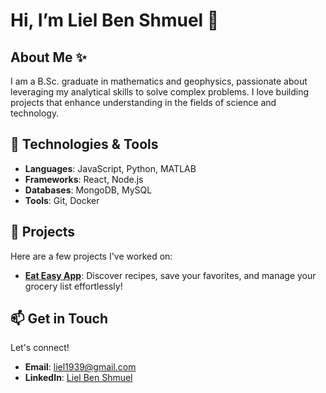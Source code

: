 # Hi, I’m Liel Ben Shmuel 👋

## About Me ✨
I am a B.Sc. graduate in mathematics and geophysics, passionate about leveraging my analytical skills to solve complex problems. I love building projects that enhance understanding in the fields of science and technology.

## 🔧 Technologies & Tools
- **Languages**: JavaScript, Python, MATLAB
- **Frameworks**: React, Node.js
- **Databases**: MongoDB, MySQL
- **Tools**: Git, Docker

## 🚀 Projects
Here are a few projects I've worked on:
- **[Eat Easy App](https://github.com/lielbsh/EatEasyExpoaApp)**: Discover recipes, save your favorites, and manage your grocery list effortlessly!

## 📫 Get in Touch
Let's connect!
- **Email**: [liel1939@gmail.com](mailto:liel1939@gmail.com)
- **LinkedIn**: [Liel Ben Shmuel](https://www.linkedin.com/in/liel-benshmuel)
